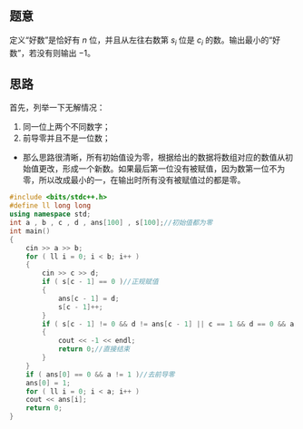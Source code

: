 ## 题意
定义“好数”是恰好有 $n$ 位，并且从左往右数第 $s_i$ 位是 $c_i$ 的数。输出最小的“好数”，若没有则输出 $-1$。
## 思路
首先，列举一下无解情况：
1. 同一位上两个不同数字；
2. 前导零并且不是一位数；
- 那么思路很清晰，所有初始值设为零，根据给出的数据将数组对应的数值从初始值更改，形成一个新数。如果最后第一位没有被赋值，因为数第一位不为零，所以改成最小的一，在输出时所有没有被赋值过的都是零。
```cpp
#include <bits/stdc++.h>
#define ll long long
using namespace std;
int a , b , c , d , ans[100] , s[100];//初始值都为零
int main()
{
    cin >> a >> b;
	for ( ll i = 0; i < b; i++ )
	{
		cin >> c >> d;
		if ( s[c - 1] == 0 )//正规赋值
		{
			ans[c - 1] = d;
			s[c - 1]++;
		}
		if ( s[c - 1] != 0 && d != ans[c - 1] || c == 1 && d == 0 && a > 1)//如果没有
		{
			cout << -1 << endl;
			return 0;//直接结束
		}
	}
	if ( ans[0] == 0 && a != 1 )//去前导零
	ans[0] = 1;
	for ( ll i = 0; i < a; i++ )
	cout << ans[i];
    return 0;
}
```
